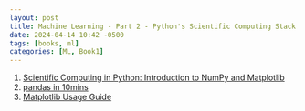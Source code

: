 ```yaml
---
layout: post
title: Machine Learning - Part 2 - Python's Scientific Computing Stack Introduction
date: 2024-04-14 10:42 -0500
tags: [books, ml]
categories: [ML, Book1]
---
```

1. [Scientific Computing in Python: Introduction to NumPy and Matplotlib](https://sebastianraschka.com/blog/2020/numpy-intro.html) 
2. [pandas in 10mins](https://pandas.pydata.org/pandas-docs/stable/user_guide/10min.html) 
3. [Matplotlib Usage Guide](https://matplotlib.org/stable/tutorials/introductory/usage.html)

